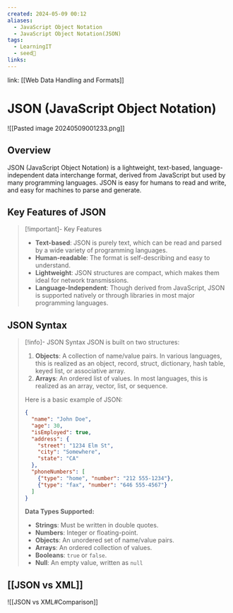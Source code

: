 ```yaml
---
created: 2024-05-09 00:12
aliases:
  - JavaScript Object Notation
  - JavaScript Object Notation(JSON)
tags:
  - LearningIT
  - seed🌱
links:
---
```


link: [[Web Data Handling and Formats]]

# JSON (JavaScript Object Notation)

![[Pasted image 20240509001233.png]]
## Overview

JSON (JavaScript Object Notation) is a lightweight, text-based, language-independent data interchange format, derived from JavaScript but used by many programming languages. JSON is easy for humans to read and write, and easy for machines to parse and generate.

## Key Features of JSON

> [!important]- Key Features
> - **Text-based**: JSON is purely text, which can be read and parsed by a wide variety of programming languages.
> - **Human-readable**: The format is self-describing and easy to understand.
> - **Lightweight**: JSON structures are compact, which makes them ideal for network transmissions.
> - **Language-Independent**: Though derived from JavaScript, JSON is supported natively or through libraries in most major programming languages.
> 

## JSON Syntax

> [!info]- JSON Syntax
> JSON is built on two structures:
> 
> 1. **Objects**: A collection of name/value pairs. In various languages, this is realized as an object, record, struct, dictionary, hash table, keyed list, or associative array.
> 2. **Arrays**: An ordered list of values. In most languages, this is realized as an array, vector, list, or sequence.
> 
> Here is a basic example of JSON:
> 
> ```json
> {
>   "name": "John Doe",
>   "age": 30,
>   "isEmployed": true,
>   "address": {
>     "street": "1234 Elm St",
>     "city": "Somewhere",
>     "state": "CA"
>   },
>   "phoneNumbers": [
>     {"type": "home", "number": "212 555-1234"},
>     {"type": "fax", "number": "646 555-4567"}
>   ]
> }
> ```
> 
> **Data Types Supported:**
> - **Strings**: Must be written in double quotes.
> - **Numbers**: Integer or floating-point.
> - **Objects**: An unordered set of name/value pairs.
> - **Arrays**: An ordered collection of values.
> - **Booleans**: `true` or `false`.
> - **Null**: An empty value, written as `null`

## [[JSON vs XML]]
![[JSON vs XML#Comparison]]
